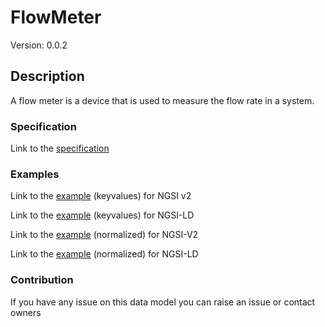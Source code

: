 # FlowMeter
Version: 0.0.2

## Description 

A flow meter is a device that is used to measure the flow rate in a system.
### Specification

Link to the [specification](https://github.com/smart-data-models/incubated/SAREF/s4bldg/FlowMeter/doc/spec.md)

### Examples

Link to the [example](https://github.com/smart-data-models/incubated/SAREF/s4bldg/FlowMeter/examples/example.json) (keyvalues) for NGSI v2

Link to the [example](https://github.com/smart-data-models/incubated/SAREF/s4bldg/FlowMeter/examples/example.jsonld) (keyvalues) for NGSI-LD

Link to the [example](https://github.com/smart-data-models/incubated/SAREF/s4bldg/FlowMeter/examples/example-normalized.json) (normalized) for NGSI-V2

Link to the [example](https://github.com/smart-data-models/incubated/SAREF/s4bldg/FlowMeter/examples/example-normalized.jsonld) (normalized) for NGSI-LD
### Contribution

 If you have any issue on this data model you can raise an issue or contact owners

